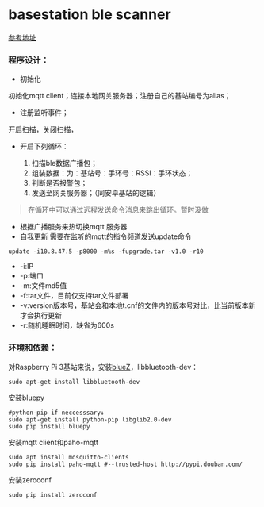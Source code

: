 # basestation ble scanner

[参考地址](http://www.orangenarwhals.com/2014/06/bluetooth-low-energy-4-0-on-ubuntu-13-10-advertisements-sending-and-receiving/)

### 程序设计：

- 初始化

初始化mqtt client；连接本地网关服务器；注册自己的基站编号为alias；

- 注册监听事件；

开启扫描，关闭扫描，

- 开启下列循环：

	1. 扫描ble数据广播包；
	2. 组装数据：为：基站号：手环号：RSSI：手环状态；
	3. 判断是否报警包；
	4. 发送至网关服务器；（同安卓基站的逻辑）

> 在循环中可以通过远程发送命令消息来跳出循环。暂时没做

- 根据广播服务来热切换mqtt 服务器
- 自我更新
需要在监听的mqtt的指令频道发送update命令
```shell
update -i10.8.47.5 -p8000 -m%s -fupgrade.tar -v1.0 -r10
```
- -i:IP
- -p:端口
- -m:文件md5值
- -f:tar文件，目前仅支持tar文件部署
- -v:version版本号，基站会和本地t.cnf的文件内的版本号对比，比当前版本新才会执行更新
- -r:随机睡眠时间，缺省为600s

### 环境和依赖：

对Raspberry Pi 3基站来说，安装[blueZ](http://www.bluez.org/download/)，libbluetooth-dev：

	sudo apt-get install libbluetooth-dev

安装bluepy
```shell
#python-pip if neccesssary↓
sudo apt-get install python-pip libglib2.0-dev
sudo pip install bluepy
```
安装mqtt client和paho-mqtt
```shell
sudo apt install mosquitto-clients
sudo pip install paho-mqtt #--trusted-host http://pypi.douban.com/
```
安装zeroconf
```shell
sudo pip install zeroconf
```
